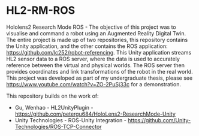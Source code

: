 # HL2-RM-ROS
Hololens2 Research Mode ROS - The objective of this project was to visualise and command a robot using an Augmented Reality Digital Twin. The entire project is made up of two repositories, this repository contains the Unity application, and the other contains the ROS application: https://github.com/lc252/robot-referencing.
This Unity application streams HL2 sensor data to a ROS server, where the data is used to accurately reference between the virtual and physical worlds. The ROS server then provides coordinates and link transformations of the robot in the real world.
This project was developed as part of my undergraduate thesis, please see https://www.youtube.com/watch?v=ZO-2PuSj33c for a demonstration.

This repository builds on the work of:
- Gu, Wenhao - HL2UnityPlugin - https://github.com/petergu684/HoloLens2-ResearchMode-Unity
- Unity Technologies - ROS-Unity Integration - https://github.com/Unity-Technologies/ROS-TCP-Connector

